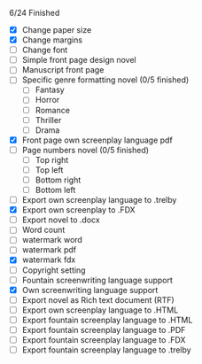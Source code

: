6/24 Finished
- [x] Change paper size
- [x] Change margins
- [ ] Change font
- [ ] Simple front page design novel
- [ ] Manuscript front page
- [ ] Specific genre formatting novel (0/5 finished)
  - [ ] Fantasy
  - [ ] Horror
  - [ ] Romance
  - [ ] Thriller
  - [ ] Drama
- [x] Front page own screenplay language pdf
- [ ] Page numbers novel (0/5 finished)
	- [ ] Top right
	- [ ] Top left
	- [ ] Bottom right
	- [ ] Bottom left
- [ ] Export own screenplay language to .trelby
- [x] Export own screenplay to .FDX
- [ ] Export novel to .docx
- [ ] Word count
- [ ] watermark word
- [ ] watermark pdf
- [x] watermark fdx
- [ ] Copyright setting
- [ ] Fountain screenwriting language support
- [x] Own screenwriting language support
- [ ] Export novel as Rich text document (RTF)
- [ ] Export own screenplay language to .HTML
- [ ] Export fountain screenplay language to .HTML
- [ ] Export fountain screenplay language to .PDF
- [ ] Export fountain screenplay language to .FDX
- [ ] Export fountain screenplay language to .trelby
